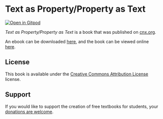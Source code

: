# Text as Property/Property as Text

[![Open in Gitpod](https://gitpod.io/button/open-in-gitpod.svg)](https://gitpod.io/from-referrer/)

_Text as Property/Property as Text_ is a book that was published on [cnx.org](https://cnx.org/).

An ebook can be downloaded [here](https://github.com/cnx-user-books/cnxbook-text-as-property-property-as-text/releases/latest), and the book can be viewed online [here](https://github.com/cnx-user-books/cnxbook-text-as-property-property-as-text/releases/latest).

## License
This book is available under the [Creative Commons Attribution License](./LICENSE) license.

## Support
If you would like to support the creation of free textbooks for students, your [donations are welcome](https://riceconnect.rice.edu/donation/support-openstax-banner).
